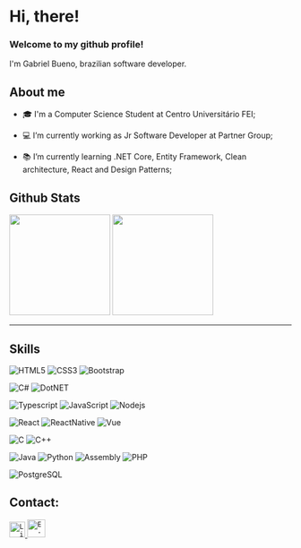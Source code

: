 # Hi, there!

### Welcome to my github profile!
<p>
  I'm Gabriel Bueno, brazilian software developer.
</p>

## About me

- 🎓 I'm a Computer Science Student at Centro Universitário FEI;

- 💻 I’m currently working as Jr Software Developer at Partner Group;

- 📚 I’m currently learning .NET Core, Entity Framework, Clean architecture, React and Design Patterns; 

## Github Stats

<div>
  <img height="180em" src="https://github-readme-stats.vercel.app/api?username=GabrielBueno200&exclude_repo=mmorpg-character-database,Wallet-Controller&count_private=true&theme=radical"/>
  <img height="180em" src="https://github-readme-stats.vercel.app/api/top-langs/?username=GabrielBueno200&layout=compact&theme=radical"/>
</div>

<hr>

## Skills


![HTML5](https://img.shields.io/badge/-HTML5-E34F26?style=flat-square&logo=html5&logoColor=white)
![CSS3](https://img.shields.io/badge/-CSS3-1572B6?style=flat-square&logo=css3)
![Bootstrap](https://img.shields.io/badge/bootstrap%20-%23563D7C.svg?&style=flat-square&logo=bootstrap&logoColor=white)

![C#](https://img.shields.io/badge/C%23-239120?style=flat-square&logo=c-sharp&logoColor=white)
![DotNET](https://img.shields.io/badge/.NET-512BD4?style=flat-square&logo=dotnet&logoColor=white)

![Typescript](https://img.shields.io/badge/TypeScript-007ACC?style=flat-square&logo=typescript&logoColor=white)
![JavaScript](https://img.shields.io/badge/-JavaScript-black?style=flat-square&logo=javascript)
![Nodejs](https://img.shields.io/badge/-Nodejs-339933?style=flat-square&logo=Node.js&logoColor=white)

![React](https://img.shields.io/badge/React-20232A?style=flat-square&logo=react&logoColor=61DAFB)
![ReactNative](https://img.shields.io/badge/React_Native-20232A?style=flat-square&logo=react&logoColor=61DAFB)
![Vue](https://img.shields.io/badge/vuejs%20-%2335495e.svg?&style=flat-square&logo=vue.js&logoColor=white)

![C](https://img.shields.io/badge/C-00599C?style=flat-square&logo=c&logoColor=white)
![C++](https://img.shields.io/badge/-C++-007ACC?style=flat-square&logo=cplusplus&logoColor=white)

![Java](https://img.shields.io/badge/Java-ED8B00?style=flat-square&logo=java&logoColor=white)
![Python](https://img.shields.io/badge/-Python-007ACC?style=flat-square&logo=python&logoColor=white)
![Assembly](https://img.shields.io/badge/-Assembly-339933?style=flat-square&logo=Assembly&logoColor=white)
![PHP](https://img.shields.io/badge/php-%23777BB4.svg?&style=flat-square&logo=php&logoColor=white)

![PostgreSQL](https://img.shields.io/badge/PostgreSQL-316192?style=flat-square&logo=postgresql&logoColor=white)

## Contact:

<a href="https://www.linkedin.com/in/gabriel-vr-bueno/">
  <code><img alt="Linkedin" width="28" src="https://cdn1.iconfinder.com/data/icons/logotypes/32/square-linkedin-256.png" /></code>
</a>

<a href="mailto:gabrielbueno200@gmail.com">
  <code><img alt="E-mail" width="32" src="https://cdn3.iconfinder.com/data/icons/logos-brands-3/24/logo_brand_brands_logos_gmail-256.png" /></code>
</a>
